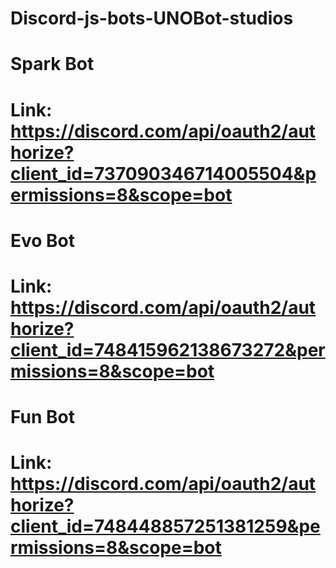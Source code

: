 # Discord-js-bots-UNOBot-studios

# Spark Bot
# Link: https://discord.com/api/oauth2/authorize?client_id=737090346714005504&permissions=8&scope=bot

# Evo Bot
# Link: https://discord.com/api/oauth2/authorize?client_id=748415962138673272&permissions=8&scope=bot

# Fun Bot
# Link: https://discord.com/api/oauth2/authorize?client_id=748448857251381259&permissions=8&scope=bot
